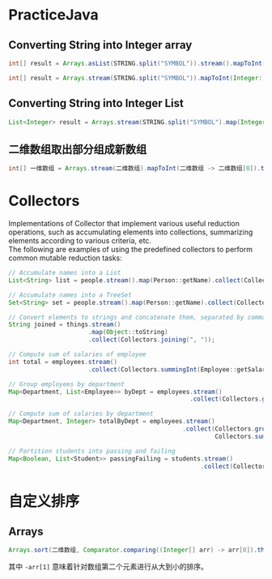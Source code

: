 # PracticeJava
## Converting String into Integer array
``` Java
int[] result = Arrays.asList(STRING.split("SYMBOL")).stream().mapToInt(Integer::parseInt).toArray();
```

``` Java
int[] result = Arrays.stream(STRING.split("SYMBOL")).mapToInt(Integer::parseInt).toArray();
```

## Converting String into Integer List
``` Java
List<Integer> result = Arrays.stream(STRING.split("SYMBOL").map(Integer::parseInt).collect(Collectors.toList());
```

## 二维数组取出部分组成新数组
``` Java
int[] 一维数组 = Arrays.stream(二维数组).mapToInt(二维数组 -> 二维数组[0]).toArray();
```

# Collectors
Implementations of Collector that implement various useful reduction operations, such as accumulating elements into collections, summarizing elements according to various criteria, etc.  
The following are examples of using the predefined collectors to perform common mutable reduction tasks:
``` Java
// Accumulate names into a List
List<String> list = people.stream().map(Person::getName).collect(Collectors.toList());

// Accumulate names into a TreeSet
Set<String> set = people.stream().map(Person::getName).collect(Collectors.toCollection(TreeSet::new));

// Convert elements to strings and concatenate them, separated by commas
String joined = things.stream()
                      .map(Object::toString)
                      .collect(Collectors.joining(", "));

// Compute sum of salaries of employee
int total = employees.stream()
                      .collect(Collectors.summingInt(Employee::getSalary)));

// Group employees by department
Map<Department, List<Employee>> byDept = employees.stream()
                                                  .collect(Collectors.groupingBy(Employee::getDepartment));

// Compute sum of salaries by department
Map<Department, Integer> totalByDept = employees.stream()
                                                .collect(Collectors.groupingBy(Employee::getDepartment,
                                                         Collectors.summingInt(Employee::getSalary)));

// Partition students into passing and failing
Map<Boolean, List<Student>> passingFailing = students.stream()
                                                     .collect(Collectors.partitioningBy(s -> s.getGrade() >= PASS_THRESHOLD));
```

# 自定义排序
## Arrays
``` Java
Arrays.sort(二维数组, Comparator.comparing((Integer[] arr) -> arr[0]).thenComparing((Integer[] arr) -> -arr[1]));
```
其中 `-arr[1]` 意味着针对数组第二个元素进行从大到小的排序。
